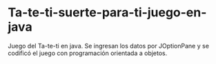 # Ta-te-ti-suerte-para-ti-juego-en-java
Juego del Ta-te-ti en java. Se ingresan los datos por JOptionPane y se codificó el juego con programación orientada a objetos.
